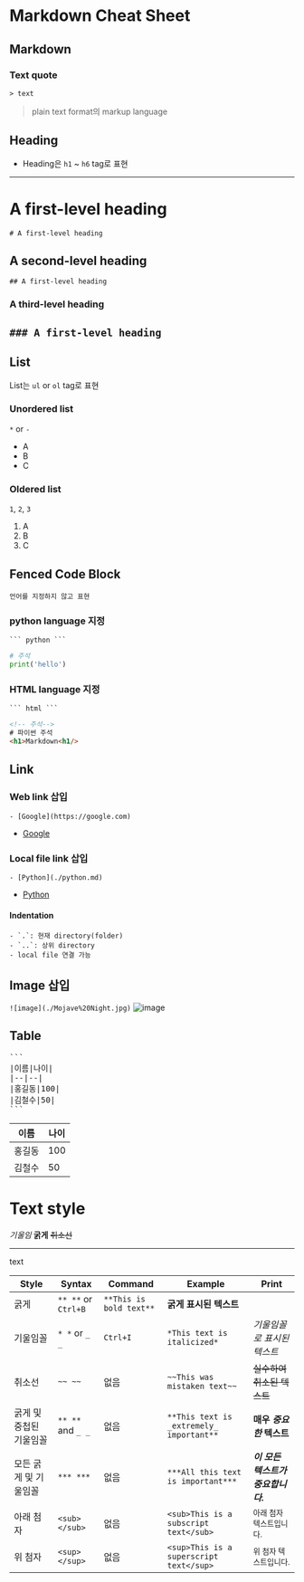 # Markdown Cheat Sheet

## Markdown
### Text quote
`> text`
> plain text format의 markup language



## Heading
* Heading은 `h1` ~ `h6` tag로 표현

------------------------------
# A first-level heading
`# A first-level heading`
## A second-level heading
`## A first-level heading`
### A third-level heading
`### A first-level heading`
------------------------------

## List
List는 `ul` or `ol` tag로 표현
### Unordered list
`*` or `-`
* A
* B
* C
### Oldered list
`1`, `2`, `3`
1. A
2. B
3. C

## Fenced Code Block
```
언어를 지정하지 않고 표현
```

### python language 지정
` ``` python ``` `

``` python
# 주석
print('hello')
```

### HTML language 지정
` ``` html ``` `
```html
<!-- 주석-->
# 파이썬 주석
<h1>Markdown<h1/>
```


## Link
### Web link 삽입
`- [Google](https://google.com)`
- [Google](https://google.com)
### Local file link 삽입
`- [Python](./python.md)`
- [Python](./python.md)
#### Indentation
    - `.`: 현재 directory(folder)
    - `..`: 상위 directory
    - local file 연결 가능


## Image 삽입
`![image](./Mojave%20Night.jpg)`
![image](./Image/Mojave%20Night.jpg)


## Table
<pre>
```
|이름|나이|
|--|--|
|홍길동|100|
|김철수|50|
```
</pre>

|이름|나이|
|--|--|
|홍길동|100|
|김철수|50|


# Text style
*기울임* **굵게** ~~취소선~~
___
text

|Style|Syntax|Command|Example|Print|
|------|------|------|------|------|
|굵게|`** **` or `Ctrl+B`|`**This is bold text**`|**굵게 표시된 텍스트**|
|기울임꼴|`* *` or `_ _`|`Ctrl+I`|`*This text is italicized*`|*기울임꼴로 표시된 텍스트*|
|취소선|`~~ ~~`|없음|`~~This was mistaken text~~`|~~실수하여 취소된 텍스트~~|
|굵게 및 중첩된 기울임꼴|`** **` and `_ _`|없음|`**This text is _extremely_ important**`|**매우 _중요한_ 텍스트**|
|모든 굵게 및 기울임꼴|`*** ***`|없음|`***All this text is important***`|***이 모든 텍스트가 중요합니다.***|
|아래 첨자|`<sub> </sub>`|없음|`<sub>This is a subscript text</sub>`|<sub>아래 첨자 텍스트입니다.</sub>
|위 첨자|`<sup> </sup>`|없음|`<sup>This is a superscript text</sup>`|<sup>위 첨자 텍스트입니다.</sup>|
